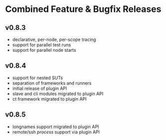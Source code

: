 # Combined Feature & Bugfix Releases

## v0.8.3

- declarative, per-node, per-scope tracing
- support for parallel test runs
- support for parallel node starts

## v0.8.4

- support for nested SUTs
- separation of frameworks and runners
- initial release of plugin API
- slave and cli modules migrated to plugin API
- ct framework migrated to plugin API

## v0.8.5

- longnames support migrated to plugin API
- remote/ssh *process* support via plugin API
